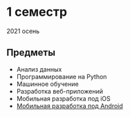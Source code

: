 # 1 семестр

2021 осень

## Предметы
* Анализ данных
* Программирование на Python
* Машинное обучение
* Разработка веб-приложений
* Мобильная разработка под iOS
* [Мобильная разработка под Android](Term%201/Android)
